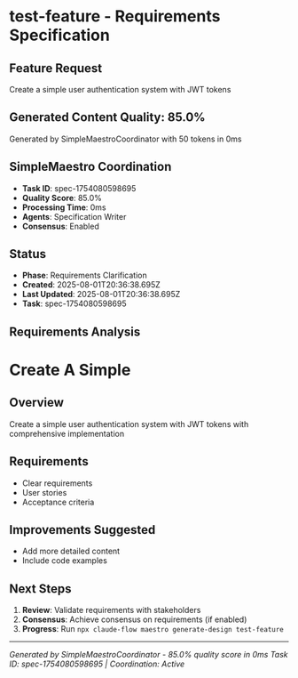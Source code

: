# test-feature - Requirements Specification

## Feature Request
Create a simple user authentication system with JWT tokens

## Generated Content Quality: 85.0%
Generated by SimpleMaestroCoordinator with 50 tokens in 0ms

## SimpleMaestro Coordination
- **Task ID**: spec-1754080598695
- **Quality Score**: 85.0%
- **Processing Time**: 0ms
- **Agents**: Specification Writer
- **Consensus**: Enabled

## Status
- **Phase**: Requirements Clarification  
- **Created**: 2025-08-01T20:36:38.695Z
- **Last Updated**: 2025-08-01T20:36:38.695Z
- **Task**: spec-1754080598695

## Requirements Analysis
# Create A Simple

## Overview
Create a simple user authentication system with JWT tokens with comprehensive implementation

## Requirements
- Clear requirements
- User stories
- Acceptance criteria

## Improvements Suggested
- Add more detailed content
- Include code examples

## Next Steps
1. **Review**: Validate requirements with stakeholders
2. **Consensus**: Achieve consensus on requirements (if enabled)
3. **Progress**: Run `npx claude-flow maestro generate-design test-feature`

---
*Generated by SimpleMaestroCoordinator - 85.0% quality score in 0ms*
*Task ID: spec-1754080598695 | Coordination: Active*

